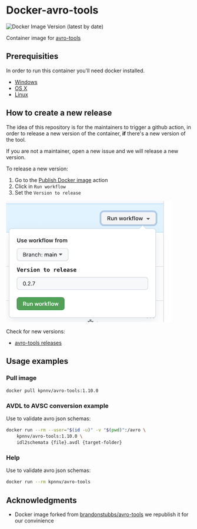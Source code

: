 # Docker-avro-tools

![Docker Image Version (latest by date)](https://img.shields.io/docker/v/kpnnv/avro-tools?label=latest%20version)

Container image for [avro-tools](https://github.com/rkluszczynski/avro-tools)

## Prerequisities

In order to run this container you'll need docker installed.

* [Windows](https://docs.docker.com/windows/started)
* [OS X](https://docs.docker.com/mac/started/)
* [Linux](https://docs.docker.com/linux/started/)

## How to create a new release

The idea of this repository is for the maintainers to trigger a github action,
in order to release a new version of the container, **if** there's a new version of the tool.

If you are not a maintainer, open a new issue and we will release a new version.

To release a new version:

1. Go to the [Publish Docker image](https://github.com/kpn/docker-avro-tools/actions/workflows/publish-container.yml) action
1. Click in `Run workflow`
1. Set the `Version to release`

![Input action example](/docs/img/version-to-release.png)

Check for new versions:

- [avro-tools releases](https://avro.apache.org/docs/current/gettingstartedjava.html)

## Usage examples

### Pull image

```sh
docker pull kpnnv/avro-tools:1.10.0
```

### AVDL to AVSC conversion example

Use to validate avro json schemas:

```sh
docker run --rm --user="$(id -u)" -v "$(pwd)":/avro \
    kpnnv/avro-tools:1.10.0 \
    idl2schemata {file}.avdl {target-folder}
```

### Help

Use to validate avro json schemas:

```sh
docker run --rm kpnnv/avro-tools
```

## Acknowledgments

* Docker image forked from [brandonstubbs/avro-tools](https://github.com/brandonstubbs/docker-avro-tools)
we republish it for our convinience